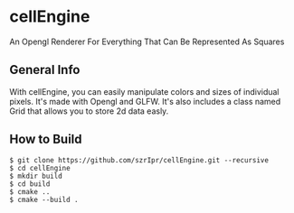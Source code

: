 # cellEngine
An Opengl Renderer For Everything That Can Be Represented As Squares

##  General Info
With cellEngine, you can easily manipulate colors and sizes of individual pixels. It's made with Opengl and GLFW. It's also includes a class named Grid that allows you to store 2d data easly.

## How to Build
```
$ git clone https://github.com/szrIpr/cellEngine.git --recursive
$ cd cellEngine
$ mkdir build
$ cd build
$ cmake ..
$ cmake --build .
```
